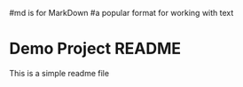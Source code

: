 #md is for MarkDown
#a popular format for working with text
# Demo Project README

This is a simple readme file